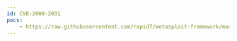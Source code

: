 ```yaml
---
id: CVE-2008-2031
pocs:
    - https://raw.githubusercontent.com/rapid7/metasploit-framework/master/modules/auxiliary/dos/windows/ftp/vicftps50_list.rb
---
```

